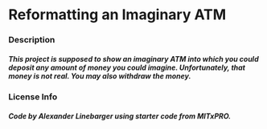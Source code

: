 # Reformatting an Imaginary ATM

### Description

##### This project is supposed to show an imaginary ATM into which you could deposit any amount of money you could imagine. Unfortunately, that money is not real. You may also withdraw the money.


### License Info
##### Code by Alexander Linebarger using starter code from MITxPRO.
